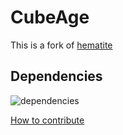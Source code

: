 # CubeAge

This is a fork of [hematite](https://github.com/PistonDevelopers/hematite)

## Dependencies

![dependencies](./Cargo.png)

[How to contribute](https://github.com/PistonDevelopers/piston/blob/master/CONTRIBUTING.md)
